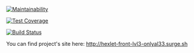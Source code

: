 
[![Maintainability](https://api.codeclimate.com/v1/badges/1471728a3f268351cbea/maintainability)](https://codeclimate.com/github/Onlyal33/frontend-project-lvl3/maintainability)

[![Test Coverage](https://api.codeclimate.com/v1/badges/1471728a3f268351cbea/test_coverage)](https://codeclimate.com/github/Onlyal33/frontend-project-lvl3/test_coverage)

[![Build Status](https://travis-ci.org/Onlyal33/frontend-project-lvl3.svg?branch=master)](https://travis-ci.org/Onlyal33/frontend-project-lvl3)

You can find project's site here:
http://hexlet-front-lvl3-onlyal33.surge.sh
